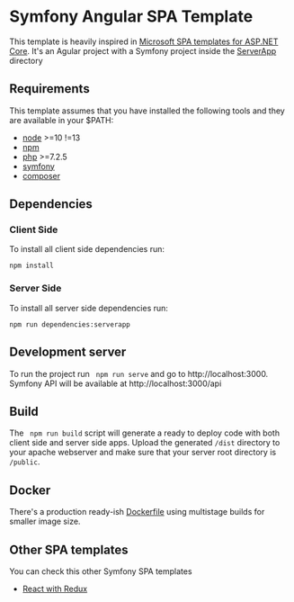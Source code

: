 # Symfony Angular SPA Template
This template is heavily inspired in [Microsoft SPA templates for ASP.NET Core](https://github.com/dotnet/aspnetcore/tree/master/src/ProjectTemplates/Web.Spa.ProjectTemplates). It's an Agular project with a Symfony project inside the [ServerApp](ServerApp) directory

## Requirements
This template assumes that you have installed the following tools and they are available in your $PATH:

- [node](https://nodejs.org/en/download/) >=10 !=13
- [npm](https://www.npmjs.com/)
- [php](https://www.php.net/) >=7.2.5
- [symfony](https://symfony.com/download/)
- [composer](https://getcomposer.org/download/)

## Dependencies

### Client Side
To install all client side dependencies run:
```shell script
npm install
```

### Server Side
To install all server side dependencies run:
```shell script
npm run dependencies:serverapp
```

## Development server
To run the project run ` npm run serve` and go to http://localhost:3000. Symfony API will be available at http://localhost:3000/api

## Build
The ` npm run build` script will generate a ready to deploy code with both client side and server side apps. Upload the generated `/dist` directory to your apache webserver and make sure that your server root directory is `/public`.

## Docker
There's a production ready-ish [Dockerfile](Dockerfile) using multistage builds for smaller image size.

## Other SPA templates
You can check this other Symfony SPA templates

- [React with Redux](../../../symfony-react-redux-spa-template)
